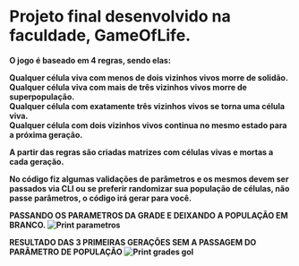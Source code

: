 # Projeto final desenvolvido na faculdade, GameOfLife.

<b>O jogo é baseado em 4 regras, sendo elas:<b/> 

Qualquer célula viva com menos de dois vizinhos vivos morre de solidão. <br>
Qualquer célula viva com mais de três vizinhos vivos morre de superpopulação.<br>
Qualquer célula com exatamente três vizinhos vivos se torna uma célula viva.<br>
Qualquer célula com dois vizinhos vivos continua no mesmo estado para a próxima geração.

A partir das regras são criadas matrizes com células vivas e mortas a cada geração. 

No código fiz algumas validações de parâmetros e os mesmos devem ser passados via CLI ou 
se preferir randomizar sua população de células, não passe parâmetros, o código irá gerar para você.



PASSANDO OS PARAMETROS DA GRADE E DEIXANDO A POPULAÇÃO EM BRANCO.
![Print parametros](https://github.com/RenatoCarv/Projeto-Jogo-Java/assets/106440297/6fb75665-45b7-4e7a-8202-56dacb3709bc)


RESULTADO DAS 3 PRIMEIRAS GERAÇÕES SEM A PASSAGEM DO PARÂMETRO DE POPULAÇÃO
![Print grades gol](https://github.com/RenatoCarv/Projeto-Jogo-Java/assets/106440297/d68ea95c-facf-4350-aa49-e9950bc5b920)


